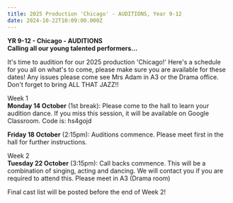 ```yaml
---
title: 2025 Production 'Chicago' - AUDITIONS, Year 9-12
date: 2024-10-22T10:09:00.000Z
---
```

**YR 9-12 - Chicago - AUDITIONS**  
**Calling all our young talented performers...**  

It's time to audition for our 2025 production 'Chicago!' Here's a schedule for you all on what's to come, please make sure you are available for these dates! Any issues please come see Mrs Adam in A3 or the Drama office. Don't forget to bring ALL THAT JAZZ!!

Week 1  
**Monday 14 October** (1st break): Please come to the hall to learn your audition dance. If you miss this session, it will be available on Google Classroom. Code is: hs4gojd

**Friday 18 October** (2:15pm): Auditions commence. Please meet first in the hall for further instructions.

Week 2  
**Tuesday 22 October** (3:15pm): Call backs commence. This will be a combination of singing, acting and dancing. We will contact you if you are required to attend this. Please meet in A3 (Drama room)

Final cast list will be posted before the end of Week 2!
